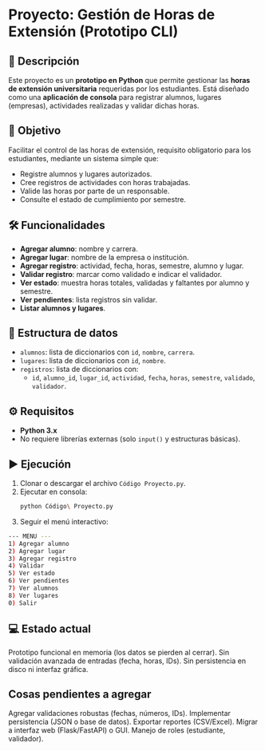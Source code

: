 # Proyecto: Gestión de Horas de Extensión (Prototipo CLI)

## 📌 Descripción
Este proyecto es un **prototipo en Python** que permite gestionar las **horas de extensión universitaria** requeridas por los estudiantes.
Está diseñado como una **aplicación de consola** para registrar alumnos, lugares (empresas), actividades realizadas y validar dichas horas.

## 🎯 Objetivo
Facilitar el control de las horas de extensión, requisito obligatorio para los estudiantes, mediante un sistema simple que:
- Registre alumnos y lugares autorizados.
- Cree registros de actividades con horas trabajadas.
- Valide las horas por parte de un responsable.
- Consulte el estado de cumplimiento por semestre.

## 🛠️ Funcionalidades
- **Agregar alumno**: nombre y carrera.
- **Agregar lugar**: nombre de la empresa o institución.
- **Agregar registro**: actividad, fecha, horas, semestre, alumno y lugar.
- **Validar registro**: marcar como validado e indicar el validador.
- **Ver estado**: muestra horas totales, validadas y faltantes por alumno y semestre.
- **Ver pendientes**: lista registros sin validar.
- **Listar alumnos y lugares**.

## 📂 Estructura de datos
- `alumnos`: lista de diccionarios con `id`, `nombre`, `carrera`.
- `lugares`: lista de diccionarios con `id`, `nombre`.
- `registros`: lista de diccionarios con:
  - `id`, `alumno_id`, `lugar_id`, `actividad`, `fecha`, `horas`, `semestre`, `validado`, `validador`.

## ⚙️ Requisitos
- **Python 3.x**
- No requiere librerías externas (solo `input()` y estructuras básicas).

## ▶️ Ejecución
1. Clonar o descargar el archivo `Código Proyecto.py`.
2. Ejecutar en consola:
   ```bash
   python Código\ Proyecto.py
   ```
3. Seguir el menú interactivo:
```bash
--- MENU ---
1) Agregar alumno
2) Agregar lugar
3) Agregar registro
4) Validar
5) Ver estado
6) Ver pendientes
7) Ver alumnos
8) Ver lugares
0) Salir
```
##  💻 Estado actual
Prototipo funcional en memoria (los datos se pierden al cerrar).
Sin validación avanzada de entradas (fecha, horas, IDs).
Sin persistencia en disco ni interfaz gráfica.

## Cosas pendientes a agregar
Agregar validaciones robustas (fechas, números, IDs).
Implementar persistencia (JSON o base de datos).
Exportar reportes (CSV/Excel).
Migrar a interfaz web (Flask/FastAPI) o GUI.
Manejo de roles (estudiante, validador).
